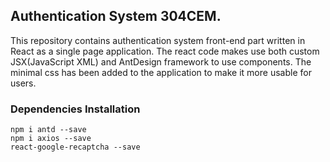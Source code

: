 ## Authentication System 304CEM. 
This repository contains authentication system front-end part written in React as a single page application. The react code makes use both custom JSX(JavaScript XML) and AntDesign framework to use components. The minimal css has been added to the application to make it more usable for users.


### Dependencies Installation

   ```npm i antd --save ``` <br>
   ```npm i axios --save   ``` <br>
   ```react-google-recaptcha --save``` <br>
             


